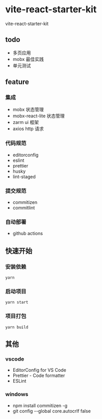# vite-react-starter-kit

vite-react-starter-kit

## todo

- 多页应用
- mobx 最佳实践
- 单元测试

## feature

### 集成

- mobx 状态管理
- mobx-react-lite 状态管理
- zarm ui 框架
- axios http 请求

### 代码规范

- editorconfig
- eslint
- prettier
- husky
- lint-staged

### 提交规范

- commitizen
- commitlint

### 自动部署

- github actions

## 快速开始

### 安装依赖

```
yarn
```

### 启动项目

```
yarn start
```

### 项目打包

```
yarn build
```

## 其他

### vscode

- EditorConfig for VS Code
- Prettier - Code formatter
- ESLint

### windows

- npm install commitizen -g
- git config --global core.autocrlf false
